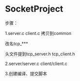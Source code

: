 # SocketProject

步骤：

1.server.c	client.c	拷贝到common

改名tcp_***

头文件提到tcp_server.h	tcp_client.h

2.server/server.c	client/client.c

3.创建编译、提交脚本